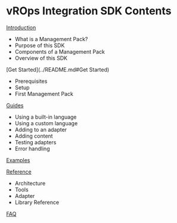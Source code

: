 vROps Integration SDK Contents
==============================

[Introduction](introduction.md)
* What is a Management Pack?
* Purpose of this SDK
* Components of a Management Pack
* Overview of this SDK

[Get Started](../README.md#Get Started)
* Prerequisites
* Setup
* First Management Pack

[Guides](guides.md)
* Using a built-in language
* Using a custom language
* Adding to an adapter
* Adding content
* Testing adapters
* Error handling

[Examples](examples.md)

[Reference](references.md)
* Architecture
* Tools
* Adapter
* Library Reference

[FAQ](faq.md)
